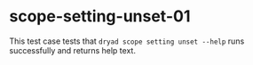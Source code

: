 
# scope-setting-unset-01

This test case tests that `dryad scope setting unset --help` runs successfully and returns help text.